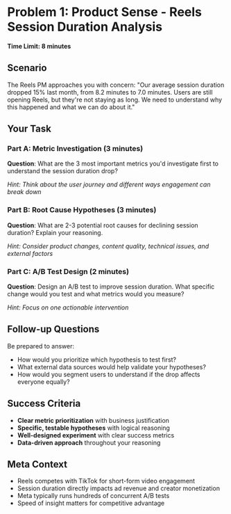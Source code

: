 # Problem 1: Product Sense - Reels Session Duration Analysis
**Time Limit: 8 minutes**

## Scenario
The Reels PM approaches you with concern: "Our average session duration dropped 15% last month, from 8.2 minutes to 7.0 minutes. Users are still opening Reels, but they're not staying as long. We need to understand why this happened and what we can do about it."

## Your Task

### Part A: Metric Investigation (3 minutes)
**Question**: What are the 3 most important metrics you'd investigate first to understand the session duration drop?

*Hint: Think about the user journey and different ways engagement can break down*

### Part B: Root Cause Hypotheses (3 minutes)  
**Question**: What are 2-3 potential root causes for declining session duration? Explain your reasoning.

*Hint: Consider product changes, content quality, technical issues, and external factors*

### Part C: A/B Test Design (2 minutes)
**Question**: Design an A/B test to improve session duration. What specific change would you test and what metrics would you measure?

*Hint: Focus on one actionable intervention*

## Follow-up Questions
Be prepared to answer:
- How would you prioritize which hypothesis to test first?
- What external data sources would help validate your hypotheses?
- How would you segment users to understand if the drop affects everyone equally?

## Success Criteria
- **Clear metric prioritization** with business justification
- **Specific, testable hypotheses** with logical reasoning  
- **Well-designed experiment** with clear success metrics
- **Data-driven approach** throughout your reasoning

## Meta Context
- Reels competes with TikTok for short-form video engagement
- Session duration directly impacts ad revenue and creator monetization
- Meta typically runs hundreds of concurrent A/B tests
- Speed of insight matters for competitive advantage 